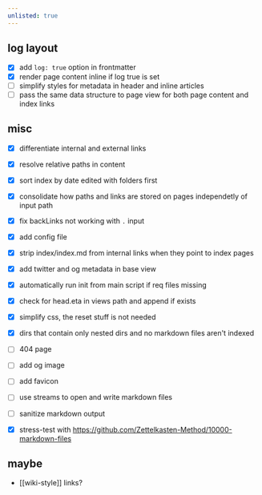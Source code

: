 ```yaml
---
unlisted: true
---
```


## log layout

- [x] add `log: true` option in frontmatter
- [x] render page content inline if log true is set
- [ ] simplify styles for metadata in header and inline articles
- [ ] pass the same data structure to page view for both page content and index
      links

## misc

- [x] differentiate internal and external links
- [x] resolve relative paths in content
- [x] sort index by date edited with folders first
- [x] consolidate how paths and links are stored on pages independetly of input
      path
- [x] fix backLinks not working with `.` input
- [x] add config file
- [x] strip index/index.md from internal links when they point to index pages
- [x] add twitter and og metadata in base view
- [x] automatically run init from main script if req files missing
- [x] check for head.eta in views path and append if exists
- [x] simplify css, the reset stuff is not needed
- [x] dirs that contain only nested dirs and no markdown files aren't indexed
- [ ] 404 page
- [ ] add og image
- [ ] add favicon
- [ ] use streams to open and write markdown files
- [ ] sanitize markdown output

- [x] stress-test with
      https://github.com/Zettelkasten-Method/10000-markdown-files

## maybe

- [[wiki-style]] links?
